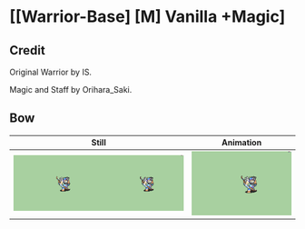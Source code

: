 # [\[Warrior-Base\] \[M\] Vanilla +Magic]

## Credit

Original Warrior by IS. 

Magic and Staff by Orihara_Saki.
	
## Bow

| Still | Animation |
| :---: | :-------: |
| ![Bow still](./Bow_000.png) | ![Bow animation](./Bow.gif) |
